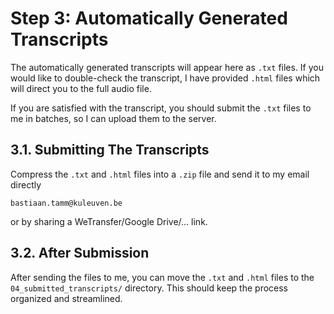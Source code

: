 # Step 3: Automatically Generated Transcripts

The automatically generated transcripts will appear here as `.txt` files. If you
would like to double-check the transcript, I have provided `.html` files which will
direct you to the full audio file.

If you are satisfied with the transcript, you should submit the `.txt` files to me in
batches, so I can upload them to the server.

## 3.1. Submitting The Transcripts

Compress the `.txt` and `.html` files into a `.zip` file and send it to my email
directly
```
bastiaan.tamm@kuleuven.be
```
or by sharing a WeTransfer/Google Drive/... link.

## 3.2. After Submission

After sending the files to me, you can move the `.txt` and `.html` files to the
`04_submitted_transcripts/` directory. This should keep the process organized and
streamlined.

